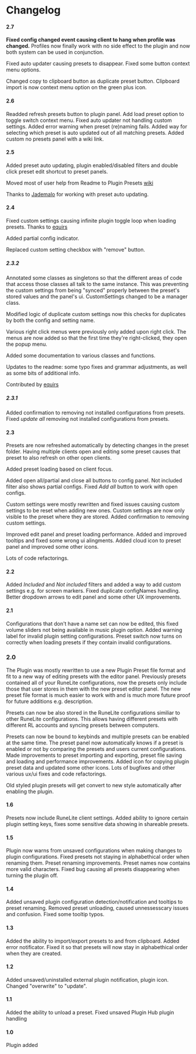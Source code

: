 # Changelog

#### 2.7

**Fixed config changed event causing client to hang when profile was changed.** Profiles now finally work with no side effect to the plugin and now both system can be used in conjunction.

Fixed auto updater causing presets to disappear. Fixed some button context menu options.

Changed copy to clipboard button as duplicate preset button. Clipboard import is now context menu option on the green plus icon.

#### 2.6

Readded refresh presets button to plugin panel. Add load preset option to toggle switch context menu. Fixed auto updater not handling custom settings. Added error warning when preset (re)naming fails. Added way for selecting which preset is auto updated out of all matching presets. Added custom no presets panel with a wiki link.

#### 2.5

Added preset auto updating, plugin enabled/disabled filters and double click preset edit shortcut to preset panels.

Moved most of user help from Readme to Plugin Presets [wiki](https://github.com/antero111/plugin-presets/wiki)

Thanks to [Jademalo](https://github.com/Jademalo) for working with preset auto updating.

#### 2.4

Fixed custom settings causing infinite plugin toggle loop when loading presets. Thanks to [equirs](https://github.com/equirs)

Added partial config indicator.

Replaced custom setting checkbox with "remove" button.

##### 2.3.2

Annotated some classes as singletons so that the different areas of code that access those classes all talk to the same instance. This was preventing the custom settings from being "synced" properly between the preset's stored values and the panel's ui. CustomSettings changed to be a manager class.

Modified logic of duplicate custom settings now this checks for duplicates by both the config and setting name.

Various right click menus were previously only added upon right click. The menus are now added so that the first time they're right-clicked, they open the popup menu.

Added some documentation to various classes and functions.

Updates to the readme: some typo fixes and grammar adjustments, as well as some bits of additional info.

Contributed by [equirs](https://github.com/equirs)

##### 2.3.1

Added confirmation to removing not installed configurations from presets. Fixed _update all_ removing not installed configurations from presets.

#### 2.3

Presets are now refreshed automatically by detecting changes in the preset folder. Having multiple clients open and editing some preset causes that preset to also refresh on other open clients.

Added preset loading based on client focus.

Added open all/partial and close all buttons to config panel. Not included filter also shows partial configs. Fixed _Add all_ button to work with open configs.

Custom settings were mostly rewritten and fixed issues causing custom settings to be reset when adding new ones. Custom settings are now only visible to the preset where they are stored. Added confirmation to removing custom settings.

Improved edit panel and preset loading performance. Added and improved tooltips and fixed some wrong ui alingments. Added cloud icon to preset panel and improved some other icons.

Lots of code refactorings.

#### 2.2

Added _Included_ and _Not included_ filters and added a way to add custom settings e.g. for screen markers. Fixed duplicate configNames handling. Better dropdown arrows to edit panel and some other UX improvements.

#### 2.1

Configurations that don't have a name set can now be edited, this fixed volume sliders not being available in music plugin option. Added warning label for invalid plugin setting configurations. Preset switch now turns on correctly when loading presets if they contain invalid configurations.

### 2.0

The Plugin was mostly rewritten to use a new Plugin Preset file format and fit to a new way of editing presets with the editor panel. Previously presets contained all of your RuneLite configurations, now the presets only include those that user stores in them with the new preset editor panel. The new preset file format is much easier to work with and is much more future proof for future additions e.g. description.

Presets can now be also stored in the RuneLite configurations similiar to other RuneLite configurations. This allows having different presets with different RL accounts and syncing presets between computers.

Presets can now be bound to keybinds and multiple presets can be enabled at the same time. The preset panel now automatically knows if a preset is enabled or not by comparing the presets and users current configurations. Made improvements to preset importing and exporting, preset file saving and loading and performance improvements. Added icon for copying plugin preset data and updated some other icons. Lots of bugfixes and other various ux/ui fixes and code refactorings.

Old styled plugin presets will get convert to new style automatically after enabling the plugin.

#### 1.6

Presets now include RuneLite client settings. Added ability to ignore certain plugin setting keys, fixes some sensitive data showing in shareable presets.

#### 1.5

Plugin now warns from unsaved configurations when making changes to plugin configurations. Fixed presets not staying in alphabethical order when renaming them. Preset renaming improvements. Preset names now contains more valid characters. Fixed bug causing all presets disappearing when turning the plugin off.

#### 1.4

Added unsaved plugin configuration detection/notification and tooltips to preset renaming.
Removed preset unloading, caused unnessesscary issues and confusion. Fixed some tooltip typos.

#### 1.3

Added the ability to import/export presets to and from clipboard. Added error notificator. Fixed it so that presets will now stay in alphabethical order when they are created.

#### 1.2

Added unsaved/uninstalled external plugin notification, plugin icon. Changed "overwrite" to "update".

#### 1.1

Added the ability to unload a preset. Fixed unsaved Plugin Hub plugin handling

#### 1.0

Plugin added
